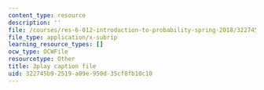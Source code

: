 ```yaml
---
content_type: resource
description: ''
file: /courses/res-6-012-introduction-to-probability-spring-2018/322745b92519a09e950d35cf8fb10c10_yJsO5955ZE.srt
file_type: application/x-subrip
learning_resource_types: []
ocw_type: OCWFile
resourcetype: Other
title: 3play caption file
uid: 322745b9-2519-a09e-950d-35cf8fb10c10
---
```

